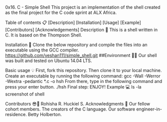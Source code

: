 0x16. C - Simple Shell
This project is an implementation of the shell created as the final project for the C code sprint at ALX Africa.

Table of contents 📋
[Description]
[Installation]
[Usage]
[Example]
[Contributors]
[Acknowledgements]
Description 📧
This is a shell written in C. It is based on the Thompson Shell.

Installation 🔧
Clone the below repository and compile the files into an executable using the GCC compiler. https://github.com/yeshan111/simple_shell.git ##Environment 🌲🌲 Our shell was built and tested on Ubuntu 14.04 LTS.

Basic usage 💡
First, fork this repository.
Then clone it to your local machine.
Create an executable by running the following command:
gcc -Wall -Werror -Wextra -pedantic *.c -o hsh
From there, type in the following command and press your enter button.
./hsh
Final step: ENJOY!
Example 💻
ls -la
screenshot of shell

Contributors 😎💪
Rohisha R.
Huckiel S.
Acknowledgments 🙏
Our fellow cohort members.
The creators of the C language.
Our software engineer-in-residence.
Betty Holberton.
